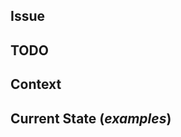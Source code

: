 <!-- Select one or the other -->
<!-- Title of the issue -->
## Issue
## TODO

## Context
<!-- Explain what is happing or should happen -->

## Current State (*examples*)
<!-- Include examples or print screens for the prupose of the issue -->
